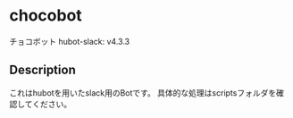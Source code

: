 # chocobot
チョコボット
hubot-slack: v4.3.3
## Description
これはhubotを用いたslack用のBotです。
具体的な処理はscriptsフォルダを確認してください。
